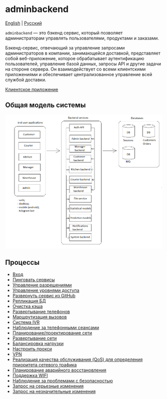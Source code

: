 # adminbackend

[English](adminbackend.md) | [Русский](adminbackend.ru.md)

`adminbackend` — это бэкенд сервис, который позволяет администраторам управлять пользователями, продуктами и заказами.

Бэкенд-сервис, отвечающий за управление запросами администраторов в компании, занимающейся доставкой, представляет собой веб-приложение, которое обрабатывает аутентификацию пользователей, управление базой данных, запросы API и другие задачи на стороне сервера.
Он взаимодействует со всеми клиентскими приложениями и обеспечивает централизованное управление всей службой доставки.

[Клиентское приложение](../frontend/adminclient.ru.md)

## Общая модель системы 

![system_overall](../img/system_overall.png)

## Процессы 

- [Вход](../processes/auth/signin.ru.md)
- [Пинговать сервисы](../processes/admin/pingservices.ru.md)
- [Управление разрешениями](../processes/admin/managepermissions.ru.md)
- [Управление уровнями доступа](../processes/admin/manageaccesslevels.ru.md)
- [Развернуть сервис из GitHub](../processes/admin/deployservice.ru.md)
- [Репликация БД](../processes/admin/dbreplication.ru.md)
- [Очистка кэша](../processes/admin/clearcache.ru.md)
- [Развертывание телефонов](../processes/admin/deploytelephones.ru.md)
- [Маршрутизация вызовов](../processes/admin/callrouting.ru.md)
- [Система IVR](../processes/admin/ivrsystem.ru.md)
- [Наблюдение за телефонными сеансами](../processes/admin/watchtelephonesessions.ru.md)
- [Планирование/проектирование сети](../processes/admin/designnetwork.ru.md)
- [Развертывание сети](../processes/admin/deploynetwork.ru.md)
- [Балансировка нагрузки](../processes/admin/loadbalancing.ru.md)
- [Настроить прокси](../processes/admin/configureproxy.ru.md)
- [VPN](../processes/admin/vpn.ru.md)
- [Реализация качества обслуживания (QoS) для определения приоритета сетевого трафика](../processes/admin/qos.ru.md)
- [Планирование аварийного восстановления](../processes/admin/disasterrecoveryplanning.ru.md)
- [Поддержка WIFI](../processes/techsupport/supportwifi.ru.md)
- [Наблюдение за проблемами с безопасностью](../processes/admin/watchnetworkproblems.ru.md)
- [Запрос на серьезные изменения](../processes/admin/majorchangerequest.ru.md)
- [Запрос на незначительные изменения](../processes/admin/minorchangerequest.ru.md)
